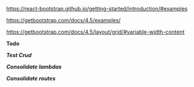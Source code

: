 https://react-bootstrap.github.io/getting-started/introduction/#examples

https://getbootstrap.com/docs/4.5/examples/

https://getbootstrap.com/docs/4.5/layout/grid/#variable-width-content

**Todo**

**_Test Crud_**

**_Consolidate lambdas_**

**_Consolidate routes_**
